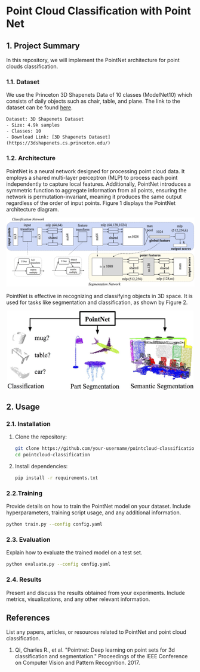 # Point Cloud Classification with Point Net

## 1. Project Summary

In this repository, we will implement the PointNet architecture for point clouds classification.

### 1.1. Dataset

We use the Princeton 3D Shapenets Data of 10 classes (ModelNet10) which consists of daily objects such as chair, table, and plane. The link to the dataset can be found [here](https://3dshapenets.cs.princeton.edu/).

```plaintext
Dataset: 3D Shapenets Dataset
- Size: 4.9k samples
- Classes: 10
- Download Link: [3D Shapenets Dataset](https://3dshapenets.cs.princeton.edu/)
```

### 1.2. Architecture

PointNet is a neural network designed for processing point cloud data. It employs a shared multi-layer perceptron (MLP) to process each point independently to capture local features. Additionally, PointNet introduces a symmetric function to aggregate information from all points, ensuring the network is permutation-invariant, meaning it produces the same output regardless of the order of input points. Figure 1 displays the PointNet architecture diagram.

<p align="center">
  <img src="assets/pointnet.jpg" width="600" title="hover text">
</p>

PointNet is effective in recognizing and classifying objects in 3D space. It is used for tasks like segmentation and classification, as shown by Figure 2.

<p align="center">
  <img src="assets/teaser.jpg" width="500" title="hover text">
</p>


## 2. Usage

### 2.1. Installation

1. Clone the repository:

    ```bash
    git clone https://github.com/your-username/pointcloud-classification.git
    cd pointcloud-classification
    ```

2. Install dependencies:

    ```bash
    pip install -r requirements.txt
    ```

### 2.2.Training

Provide details on how to train the PointNet model on your dataset. Include hyperparameters, training script usage, and any additional information.

```bash
python train.py --config config.yaml
```

### 2.3. Evaluation

Explain how to evaluate the trained model on a test set.

```bash
python evaluate.py --config config.yaml
```

### 2.4. Results

Present and discuss the results obtained from your experiments. Include metrics, visualizations, and any other relevant information.

## References

List any papers, articles, or resources related to PointNet and point cloud classification.

1. Qi, Charles R., et al. "Pointnet: Deep learning on point sets for 3d classification and segmentation." Proceedings of the IEEE Conference on Computer Vision and Pattern Recognition. 2017.